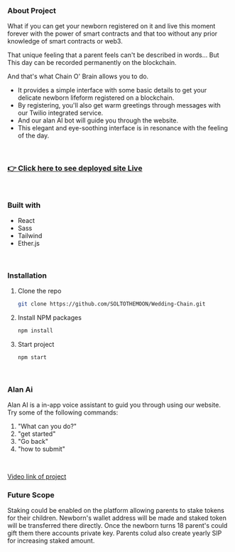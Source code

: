 

### About Project
What if you can get your newborn registered on it and live this moment forever with the power of smart contracts and that too without any prior knowledge of smart contracts or web3.

That unique feeling that a parent feels can't be described in words...
But This day can be recorded permanently on the blockchain.

And that's what Chain O' Brain allows you to do.

- It provides a simple interface with some basic details to get your delicate newborn lifeform registered on a blockchain.
- By registering, you'll also get warm greetings through messages with our Twilio integrated service.
- And our alan AI bot will guide you through the website.
- This elegant and eye-soothing interface is in resonance with the feeling of the day.

<br />

### [👉 Click here to see deployed site Live](https://chain-o-baby.vercel.app/)

<br />

### Built with
- React
- Sass
- Tailwind
- Ether.js

<br />


### Installation

1. Clone the repo
   ```sh
   git clone https://github.com/SOLTOTHEMOON/Wedding-Chain.git
   ```
2. Install NPM packages
   ```sh
   npm install
   ```
3. Start project
   ```sh
   npm start
   ```
 
<br />


### Alan Ai
Alan AI is a in-app voice  assistant to guid you through using our website. Try some of the following commands:
1. "What can you do?" 
2. "get started"
3. "Go back"
4. "how to submit"

<br />

[Video link of project](https://youtu.be/N70kwde-oEY)

### Future Scope
Staking could be enabled on the platform allowing parents to stake tokens for their children. Newborn's wallet address will be made and staked token will be transferred there directly. Once the newborn turns 18 parent's could gift them there accounts private key. Parents colud also create yearly SIP for increasing staked amount.
